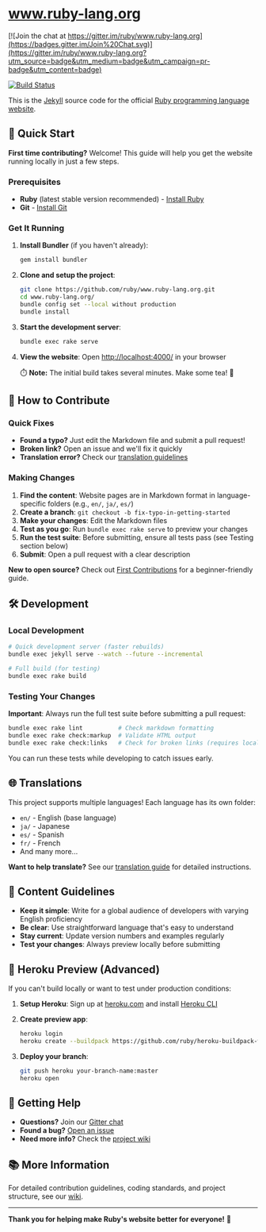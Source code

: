 www.ruby-lang.org
=================

[![Join the chat at https://gitter.im/ruby/www.ruby-lang.org](https://badges.gitter.im/Join%20Chat.svg)](https://gitter.im/ruby/www.ruby-lang.org?utm_source=badge&utm_medium=badge&utm_campaign=pr-badge&utm_content=badge)

[![Build Status](https://github.com/ruby/www.ruby-lang.org/workflows/ci/badge.svg)](https://github.com/ruby/www.ruby-lang.org/actions?query=branch%3Amaster)

This is the [Jekyll](http://www.jekyllrb.com/) source code for the official [Ruby programming language website](https://www.ruby-lang.org/).

## 🚀 Quick Start

**First time contributing?** Welcome! This guide will help you get the website running locally in just a few steps.

### Prerequisites

- **Ruby** (latest stable version recommended) - [Install Ruby](https://www.ruby-lang.org/en/documentation/installation/)
- **Git** - [Install Git](https://git-scm.com/downloads)

### Get It Running

1. **Install Bundler** (if you haven't already):
   ```sh
   gem install bundler
   ```

2. **Clone and setup the project**:
   ```sh
   git clone https://github.com/ruby/www.ruby-lang.org.git
   cd www.ruby-lang.org/
   bundle config set --local without production
   bundle install
   ```

3. **Start the development server**:
   ```sh
   bundle exec rake serve
   ```

4. **View the website**: Open [http://localhost:4000/](http://localhost:4000/) in your browser

   ⏱️ **Note:** The initial build takes several minutes. Make some tea! 🍵

## 🤝 How to Contribute

### Quick Fixes
- **Found a typo?** Just edit the Markdown file and submit a pull request!
- **Broken link?** Open an issue and we'll fix it quickly
- **Translation error?** Check our [translation guidelines](https://github.com/ruby/www.ruby-lang.org/wiki)

### Making Changes

1. **Find the content**: Website pages are in Markdown format in language-specific folders (e.g., `en/`, `ja/`, `es/`)
2. **Create a branch**: `git checkout -b fix-typo-in-getting-started`
3. **Make your changes**: Edit the Markdown files
4. **Test as you go**: Run `bundle exec rake serve` to preview your changes
5. **Run the test suite**: Before submitting, ensure all tests pass (see Testing section below)
6. **Submit**: Open a pull request with a clear description

**New to open source?** Check out [First Contributions](https://github.com/firstcontributions/first-contributions) for a beginner-friendly guide.

## 🛠️ Development

### Local Development
```sh
# Quick development server (faster rebuilds)
bundle exec jekyll serve --watch --future --incremental

# Full build (for testing)
bundle exec rake build
```

### Testing Your Changes

**Important**: Always run the full test suite before submitting a pull request:

```sh
bundle exec rake lint          # Check markdown formatting
bundle exec rake check:markup  # Validate HTML output
bundle exec rake check:links   # Check for broken links (requires local server)
```

You can run these tests while developing to catch issues early.

## 🌐 Translations

This project supports multiple languages! Each language has its own folder:
- `en/` - English (base language)
- `ja/` - Japanese
- `es/` - Spanish
- `fr/` - French
- And many more...

**Want to help translate?** See our [translation guide](https://github.com/ruby/www.ruby-lang.org/wiki) for detailed instructions.

## 📝 Content Guidelines

- **Keep it simple**: Write for a global audience of developers with varying English proficiency
- **Be clear**: Use straightforward language that's easy to understand
- **Stay current**: Update version numbers and examples regularly
- **Test your changes**: Always preview locally before submitting

## 🔧 Heroku Preview (Advanced)

If you can't build locally or want to test under production conditions:

1. **Setup Heroku**: Sign up at [heroku.com](http://www.heroku.com) and install [Heroku CLI](https://devcenter.heroku.com/articles/heroku-cli)

2. **Create preview app**:
   ```sh
   heroku login
   heroku create --buildpack https://github.com/ruby/heroku-buildpack-www-ruby-lang.git
   ```

3. **Deploy your branch**:
   ```sh
   git push heroku your-branch-name:master
   heroku open
   ```

## 💬 Getting Help

- **Questions?** Join our [Gitter chat](https://gitter.im/ruby/www.ruby-lang.org)
- **Found a bug?** [Open an issue](https://github.com/ruby/www.ruby-lang.org/issues)
- **Need more info?** Check the [project wiki](https://github.com/ruby/www.ruby-lang.org/wiki)

## 📚 More Information

For detailed contribution guidelines, coding standards, and project structure, see our [wiki](https://github.com/ruby/www.ruby-lang.org/wiki).

---

**Thank you for helping make Ruby's website better for everyone!** 🎉
